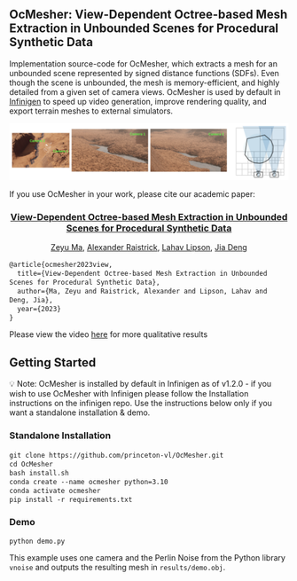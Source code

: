 ## OcMesher: View-Dependent Octree-based Mesh Extraction in Unbounded Scenes for Procedural Synthetic Data

Implementation source-code for <it>OcMesher</it>, which extracts a mesh for an unbounded scene represented by signed distance functions (SDFs). Even though the scene is unbounded, the mesh is memory-efficient, and highly detailed from a given set of camera views. OcMesher is used by default in [Infinigen](https://github.com/princeton-vl/infinigen) to speed up video generation, improve rendering quality, and export terrain meshes to external simulators.

<img src=".github/OcMesher.png" width='1000'>

If you use OcMesher in your work, please cite our academic paper:

<h3 align="center">
    <a href="https://arxiv.org/abs/2312.08364">
        View-Dependent Octree-based Mesh Extraction in Unbounded Scenes for Procedural Synthetic Data
    </a>
</h3>
<p align="center">
    <a href="https://mazeyu.github.io/">Zeyu Ma</a>, 
    <a href="http://araistrick.com/">Alexander Raistrick</a>, 
    <a href="https://www.lahavlipson.com/">Lahav Lipson</a>, 
    <a href="http://www.cs.princeton.edu/~jiadeng">Jia Deng</a><br>
</p>

```
@article{ocmesher2023view,
  title={View-Dependent Octree-based Mesh Extraction in Unbounded Scenes for Procedural Synthetic Data},
  author={Ma, Zeyu and Raistrick, Alexander and Lipson, Lahav and Deng, Jia},
  year={2023}
}
```

Please view the video [here](https://youtu.be/YA1c5L0Ncuw) for more qualitative results

## Getting Started

:bulb: Note: OcMesher is installed by default in Infinigen as of v1.2.0 - if you wish to use OcMesher with Infinigen please follow the Installation instructions on the infinigen repo. Use the instructions below only if you want a standalone installation & demo. 

### Standalone Installation

```
git clone https://github.com/princeton-vl/OcMesher.git
cd OcMesher
bash install.sh
conda create --name ocmesher python=3.10
conda activate ocmesher
pip install -r requirements.txt
```


### Demo

```
python demo.py
```

This example uses one camera and the Perlin Noise from the Python library `vnoise` and outputs the resulting mesh in `results/demo.obj`.
